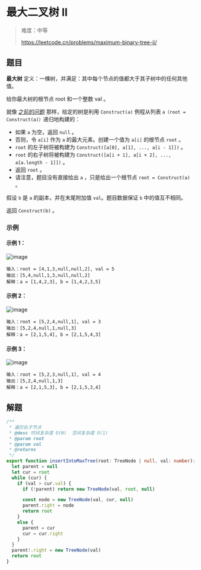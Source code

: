 # 最大二叉树 II

> 难度：中等
>
> https://leetcode.cn/problems/maximum-binary-tree-ii/

## 题目

**最大树** 定义：一棵树，并满足：其中每个节点的值都大于其子树中的任何其他值。

给你最大树的根节点 root 和一个整数 val 。

就像 [之前的问题](https://leetcode.cn/problems/maximum-binary-tree/) 那样，给定的树是利用 `Construct(a)` 例程从列表 `a（root = Construct(a)）`递归地构建的：

- 如果 `a` 为空，返回 `null` 。
- 否则，令 `a[i]` 作为 `a` 的最大元素。创建一个值为 `a[i]` 的根节点 `root` 。
- `root` 的左子树将被构建为 `Construct([a[0], a[1], ..., a[i - 1]])` 。
- `root` 的右子树将被构建为 `Construct([a[i + 1], a[i + 2], ..., a[a.length - 1]])` 。
- 返回 `root` 。
- 请注意，题目没有直接给出 `a` ，只是给出一个根节点 `root = Construct(a)` 。

假设 `b` 是 `a` 的副本，并在末尾附加值 `val`。题目数据保证 `b` 中的值互不相同。

返回 `Construct(b)` 。

### 示例

#### 示例 1：

![image](https://user-images.githubusercontent.com/54696834/187451205-72eb67d8-8567-4e46-abf5-ac4feca9cc82.png)

```
输入：root = [4,1,3,null,null,2], val = 5
输出：[5,4,null,1,3,null,null,2]
解释：a = [1,4,2,3], b = [1,4,2,3,5]
```

#### 示例 2：

![image](https://user-images.githubusercontent.com/54696834/187451237-ec6fbb39-a174-4677-90fe-5d1b2c29932d.png)

```
输入：root = [5,2,4,null,1], val = 3
输出：[5,2,4,null,1,null,3]
解释：a = [2,1,5,4], b = [2,1,5,4,3]
```

#### 示例 3：

![image](https://user-images.githubusercontent.com/54696834/187451256-196d264a-732a-474a-a354-8aedea28e8e9.png)

```
输入：root = [5,2,3,null,1], val = 4
输出：[5,2,4,null,1,3]
解释：a = [2,1,5,3], b = [2,1,5,3,4]
```

## 解题

```ts
/**
 * 遍历右子节点
 * @desc 时间复杂度 O(N)  空间复杂度 O(1)
 * @param root
 * @param val
 * @returns
 */
export function insertIntoMaxTree(root: TreeNode | null, val: number): TreeNode | null {
  let parent = null
  let cur = root
  while (cur) {
    if (val > cur.val) {
      if (!parent) return new TreeNode(val, root, null)

      const node = new TreeNode(val, cur, null)
      parent.right = node
      return root
    }
    else {
      parent = cur
      cur = cur.right
    }
  }
  parent!.right = new TreeNode(val)
  return root
}
```